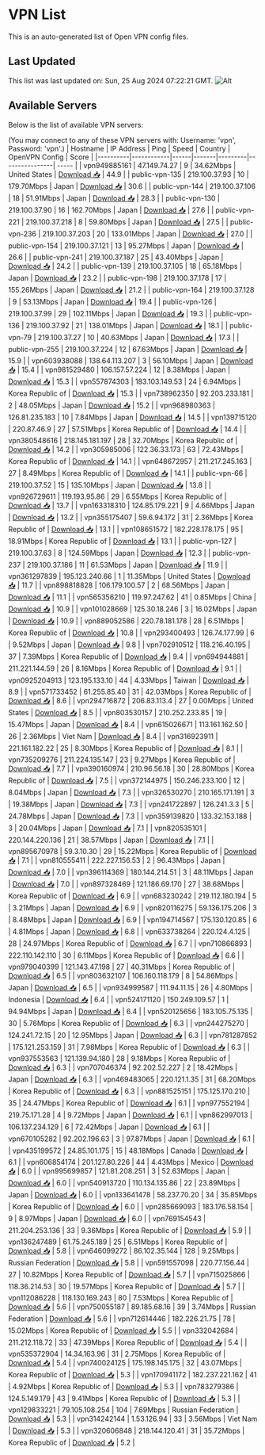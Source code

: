 # VPN List

This is an auto-generated list of Open VPN config files.

## Last Updated

This list was last updated on: Sun, 25 Aug 2024 07:22:21 GMT.
![Alt](https://repobeats.axiom.co/api/embed/186b98318ef1479477931607c1ad7d823f12451f.svg "Repobeats analytics image")

## Available Servers

Below is the list of available VPN servers:

(You may connect to any of these VPN servers with: Username: 'vpn', Password: 'vpn'.)
| Hostname | IP Address | Ping | Speed | Country | OpenVPN Config | Score |
|----------|------------|------|-------|---------|----------------| ----- |
| vpn949885161 | 47.149.74.27 | 9 | 34.62Mbps | United States | [Download 📥](./configs/server_0_US.ovpn) | 44.9 |
| public-vpn-135 | 219.100.37.93 | 10 | 179.70Mbps | Japan | [Download 📥](./configs/server_1_JP.ovpn) | 30.6 |
| public-vpn-144 | 219.100.37.106 | 18 | 51.91Mbps | Japan | [Download 📥](./configs/server_2_JP.ovpn) | 28.3 |
| public-vpn-130 | 219.100.37.90 | 16 | 162.70Mbps | Japan | [Download 📥](./configs/server_3_JP.ovpn) | 27.6 |
| public-vpn-221 | 219.100.37.218 | 8 | 59.80Mbps | Japan | [Download 📥](./configs/server_4_JP.ovpn) | 27.5 |
| public-vpn-236 | 219.100.37.203 | 20 | 133.01Mbps | Japan | [Download 📥](./configs/server_5_JP.ovpn) | 27.0 |
| public-vpn-154 | 219.100.37.121 | 13 | 95.27Mbps | Japan | [Download 📥](./configs/server_6_JP.ovpn) | 26.6 |
| public-vpn-241 | 219.100.37.187 | 25 | 43.40Mbps | Japan | [Download 📥](./configs/server_7_JP.ovpn) | 24.2 |
| public-vpn-139 | 219.100.37.105 | 18 | 65.18Mbps | Japan | [Download 📥](./configs/server_8_JP.ovpn) | 23.2 |
| public-vpn-198 | 219.100.37.178 | 17 | 155.26Mbps | Japan | [Download 📥](./configs/server_9_JP.ovpn) | 21.2 |
| public-vpn-164 | 219.100.37.128 | 9 | 53.13Mbps | Japan | [Download 📥](./configs/server_10_JP.ovpn) | 19.4 |
| public-vpn-126 | 219.100.37.99 | 29 | 102.11Mbps | Japan | [Download 📥](./configs/server_11_JP.ovpn) | 19.3 |
| public-vpn-136 | 219.100.37.92 | 21 | 138.01Mbps | Japan | [Download 📥](./configs/server_12_JP.ovpn) | 18.1 |
| public-vpn-79 | 219.100.37.27 | 10 | 40.63Mbps | Japan | [Download 📥](./configs/server_13_JP.ovpn) | 17.3 |
| public-vpn-255 | 219.100.37.224 | 12 | 67.63Mbps | Japan | [Download 📥](./configs/server_14_JP.ovpn) | 15.9 |
| vpn603938088 | 138.64.113.207 | 3 | 56.10Mbps | Japan | [Download 📥](./configs/server_15_JP.ovpn) | 15.4 |
| vpn981529480 | 106.157.57.224 | 12 | 8.38Mbps | Japan | [Download 📥](./configs/server_16_JP.ovpn) | 15.3 |
| vpn557874303 | 183.103.149.53 | 24 | 6.94Mbps | Korea Republic of | [Download 📥](./configs/server_17_KR.ovpn) | 15.3 |
| vpn738962350 | 92.203.233.181 | 2 | 48.05Mbps | Japan | [Download 📥](./configs/server_18_JP.ovpn) | 15.2 |
| vpn968980363 | 126.81.235.183 | 10 | 7.84Mbps | Japan | [Download 📥](./configs/server_19_JP.ovpn) | 14.5 |
| vpn139715120 | 220.87.46.9 | 27 | 57.51Mbps | Korea Republic of | [Download 📥](./configs/server_20_KR.ovpn) | 14.4 |
| vpn380548616 | 218.145.181.197 | 28 | 32.70Mbps | Korea Republic of | [Download 📥](./configs/server_21_KR.ovpn) | 14.2 |
| vpn305985006 | 122.36.33.173 | 63 | 72.43Mbps | Korea Republic of | [Download 📥](./configs/server_22_KR.ovpn) | 14.1 |
| vpn648672957 | 211.217.245.163 | 27 | 8.49Mbps | Korea Republic of | [Download 📥](./configs/server_23_KR.ovpn) | 14.1 |
| public-vpn-66 | 219.100.37.52 | 15 | 135.10Mbps | Japan | [Download 📥](./configs/server_24_JP.ovpn) | 13.8 |
| vpn926729611 | 119.193.95.86 | 29 | 6.55Mbps | Korea Republic of | [Download 📥](./configs/server_25_KR.ovpn) | 13.7 |
| vpn163318310 | 124.85.179.221 | 9 | 4.66Mbps | Japan | [Download 📥](./configs/server_26_JP.ovpn) | 13.2 |
| vpn355175407 | 59.6.94.172 | 31 | 2.36Mbps | Korea Republic of | [Download 📥](./configs/server_27_KR.ovpn) | 13.1 |
| vpn108651572 | 182.228.178.175 | 95 | 18.91Mbps | Korea Republic of | [Download 📥](./configs/server_28_KR.ovpn) | 13.1 |
| public-vpn-127 | 219.100.37.63 | 8 | 124.59Mbps | Japan | [Download 📥](./configs/server_29_JP.ovpn) | 12.3 |
| public-vpn-237 | 219.100.37.186 | 11 | 61.53Mbps | Japan | [Download 📥](./configs/server_30_JP.ovpn) | 11.9 |
| vpn361297839 | 195.123.240.66 | 1 | 11.35Mbps | United States | [Download 📥](./configs/server_31_US.ovpn) | 11.7 |
| vpn898818828 | 106.179.100.57 | 2 | 68.56Mbps | Japan | [Download 📥](./configs/server_32_JP.ovpn) | 11.1 |
| vpn565356210 | 119.97.247.62 | 41 | 0.85Mbps | China | [Download 📥](./configs/server_33_CN.ovpn) | 10.9 |
| vpn101028669 | 125.30.18.246 | 3 | 16.02Mbps | Japan | [Download 📥](./configs/server_34_JP.ovpn) | 10.9 |
| vpn889052586 | 220.78.181.178 | 28 | 6.51Mbps | Korea Republic of | [Download 📥](./configs/server_35_KR.ovpn) | 10.8 |
| vpn293400493 | 126.74.177.99 | 6 | 9.52Mbps | Japan | [Download 📥](./configs/server_36_JP.ovpn) | 9.8 |
| vpn702910512 | 118.216.40.195 | 37 | 7.39Mbps | Korea Republic of | [Download 📥](./configs/server_37_KR.ovpn) | 9.4 |
| vpn694944881 | 211.221.144.59 | 26 | 8.16Mbps | Korea Republic of | [Download 📥](./configs/server_38_KR.ovpn) | 9.1 |
| vpn0925204913 | 123.195.133.10 | 44 | 4.33Mbps | Taiwan | [Download 📥](./configs/server_39_TW.ovpn) | 8.9 |
| vpn571733452 | 61.255.85.40 | 31 | 42.03Mbps | Korea Republic of | [Download 📥](./configs/server_40_KR.ovpn) | 8.6 |
| vpn294716872 | 206.83.113.4 | 27 | 0.00Mbps | United States | [Download 📥](./configs/server_41_US.ovpn) | 8.5 |
| vpn803530157 | 210.252.233.85 | 19 | 15.47Mbps | Japan | [Download 📥](./configs/server_42_JP.ovpn) | 8.4 |
| vpn615026671 | 113.161.162.50 | 26 | 2.36Mbps | Viet Nam | [Download 📥](./configs/server_43_VN.ovpn) | 8.4 |
| vpn316923911 | 221.161.182.22 | 25 | 8.30Mbps | Korea Republic of | [Download 📥](./configs/server_44_KR.ovpn) | 8.1 |
| vpn735209276 | 211.224.135.147 | 23 | 9.27Mbps | Korea Republic of | [Download 📥](./configs/server_45_KR.ovpn) | 7.7 |
| vpn390160974 | 210.96.56.18 | 30 | 28.80Mbps | Korea Republic of | [Download 📥](./configs/server_46_KR.ovpn) | 7.5 |
| vpn372144975 | 150.246.233.100 | 12 | 8.04Mbps | Japan | [Download 📥](./configs/server_47_JP.ovpn) | 7.3 |
| vpn326530270 | 210.165.171.191 | 3 | 19.38Mbps | Japan | [Download 📥](./configs/server_48_JP.ovpn) | 7.3 |
| vpn241722897 | 126.241.3.3 | 5 | 24.78Mbps | Japan | [Download 📥](./configs/server_49_JP.ovpn) | 7.3 |
| vpn359139820 | 133.32.153.188 | 3 | 20.04Mbps | Japan | [Download 📥](./configs/server_50_JP.ovpn) | 7.1 |
| vpn820535101 | 220.144.220.136 | 21 | 38.57Mbps | Japan | [Download 📥](./configs/server_51_JP.ovpn) | 7.1 |
| vpn895670978 | 59.3.10.30 | 29 | 15.22Mbps | Korea Republic of | [Download 📥](./configs/server_52_KR.ovpn) | 7.1 |
| vpn810555411 | 222.227.156.53 | 2 | 96.43Mbps | Japan | [Download 📥](./configs/server_53_JP.ovpn) | 7.0 |
| vpn396114369 | 180.144.214.51 | 3 | 48.11Mbps | Japan | [Download 📥](./configs/server_54_JP.ovpn) | 7.0 |
| vpn897328469 | 121.186.69.170 | 27 | 38.68Mbps | Korea Republic of | [Download 📥](./configs/server_55_KR.ovpn) | 6.9 |
| vpn683230242 | 219.112.180.194 | 5 | 3.21Mbps | Japan | [Download 📥](./configs/server_56_JP.ovpn) | 6.9 |
| vpn820116275 | 59.136.175.206 | 3 | 8.48Mbps | Japan | [Download 📥](./configs/server_57_JP.ovpn) | 6.9 |
| vpn194714567 | 175.130.120.85 | 6 | 4.81Mbps | Japan | [Download 📥](./configs/server_58_JP.ovpn) | 6.8 |
| vpn633738264 | 220.124.4.125 | 28 | 24.97Mbps | Korea Republic of | [Download 📥](./configs/server_59_KR.ovpn) | 6.7 |
| vpn710866893 | 222.110.142.110 | 30 | 6.11Mbps | Korea Republic of | [Download 📥](./configs/server_60_KR.ovpn) | 6.6 |
| vpn979040399 | 121.143.47.198 | 27 | 40.31Mbps | Korea Republic of | [Download 📥](./configs/server_61_KR.ovpn) | 6.5 |
| vpn803632107 | 106.160.118.179 | 8 | 54.86Mbps | Japan | [Download 📥](./configs/server_62_JP.ovpn) | 6.5 |
| vpn934999587 | 111.94.11.15 | 26 | 4.80Mbps | Indonesia | [Download 📥](./configs/server_63_ID.ovpn) | 6.4 |
| vpn524171120 | 150.249.109.57 | 1 | 94.94Mbps | Japan | [Download 📥](./configs/server_64_JP.ovpn) | 6.4 |
| vpn520125656 | 183.105.75.135 | 30 | 5.76Mbps | Korea Republic of | [Download 📥](./configs/server_65_KR.ovpn) | 6.3 |
| vpn244275270 | 124.241.72.15 | 20 | 12.95Mbps | Japan | [Download 📥](./configs/server_66_JP.ovpn) | 6.3 |
| vpn781287852 | 175.121.253.159 | 31 | 7.98Mbps | Korea Republic of | [Download 📥](./configs/server_67_KR.ovpn) | 6.3 |
| vpn937553563 | 121.139.94.180 | 28 | 9.18Mbps | Korea Republic of | [Download 📥](./configs/server_68_KR.ovpn) | 6.3 |
| vpn707046374 | 92.202.52.227 | 2 | 18.42Mbps | Japan | [Download 📥](./configs/server_69_JP.ovpn) | 6.3 |
| vpn469483065 | 220.121.1.35 | 31 | 68.20Mbps | Korea Republic of | [Download 📥](./configs/server_70_KR.ovpn) | 6.3 |
| vpn881525151 | 175.125.170.210 | 35 | 24.47Mbps | Korea Republic of | [Download 📥](./configs/server_71_KR.ovpn) | 6.1 |
| vpn977552194 | 219.75.171.28 | 4 | 9.72Mbps | Japan | [Download 📥](./configs/server_72_JP.ovpn) | 6.1 |
| vpn862997013 | 106.137.234.129 | 6 | 72.42Mbps | Japan | [Download 📥](./configs/server_73_JP.ovpn) | 6.1 |
| vpn670105282 | 92.202.196.63 | 3 | 97.87Mbps | Japan | [Download 📥](./configs/server_74_JP.ovpn) | 6.1 |
| vpn435199572 | 24.85.101.175 | 15 | 48.18Mbps | Canada | [Download 📥](./configs/server_75_CA.ovpn) | 6.1 |
| vpn606854174 | 201.127.80.226 | 44 | 4.43Mbps | Mexico | [Download 📥](./configs/server_76_MX.ovpn) | 6.0 |
| vpn995699857 | 121.81.208.251 | 3 | 52.63Mbps | Japan | [Download 📥](./configs/server_77_JP.ovpn) | 6.0 |
| vpn540913720 | 110.134.135.86 | 22 | 23.89Mbps | Japan | [Download 📥](./configs/server_78_JP.ovpn) | 6.0 |
| vpn133641478 | 58.237.70.20 | 34 | 35.85Mbps | Korea Republic of | [Download 📥](./configs/server_79_KR.ovpn) | 6.0 |
| vpn285669093 | 183.176.58.154 | 9 | 8.97Mbps | Japan | [Download 📥](./configs/server_80_JP.ovpn) | 6.0 |
| vpn769154543 | 211.204.253.136 | 33 | 9.36Mbps | Korea Republic of | [Download 📥](./configs/server_81_KR.ovpn) | 5.9 |
| vpn136247489 | 61.75.245.189 | 25 | 6.51Mbps | Korea Republic of | [Download 📥](./configs/server_82_KR.ovpn) | 5.8 |
| vpn646099272 | 86.102.35.144 | 128 | 9.25Mbps | Russian Federation | [Download 📥](./configs/server_83_RU.ovpn) | 5.8 |
| vpn591557098 | 220.77.156.44 | 27 | 10.82Mbps | Korea Republic of | [Download 📥](./configs/server_84_KR.ovpn) | 5.7 |
| vpn715025866 | 118.36.214.53 | 30 | 19.57Mbps | Korea Republic of | [Download 📥](./configs/server_85_KR.ovpn) | 5.7 |
| vpn112086228 | 118.130.169.243 | 80 | 7.53Mbps | Korea Republic of | [Download 📥](./configs/server_86_KR.ovpn) | 5.6 |
| vpn750055187 | 89.185.68.16 | 39 | 3.74Mbps | Russian Federation | [Download 📥](./configs/server_87_RU.ovpn) | 5.6 |
| vpn712614446 | 182.226.21.75 | 78 | 15.02Mbps | Korea Republic of | [Download 📥](./configs/server_88_KR.ovpn) | 5.5 |
| vpn332042684 | 211.212.118.72 | 33 | 47.39Mbps | Korea Republic of | [Download 📥](./configs/server_89_KR.ovpn) | 5.4 |
| vpn535372904 | 14.34.163.96 | 31 | 2.75Mbps | Korea Republic of | [Download 📥](./configs/server_90_KR.ovpn) | 5.4 |
| vpn740024125 | 175.198.145.175 | 32 | 43.07Mbps | Korea Republic of | [Download 📥](./configs/server_91_KR.ovpn) | 5.3 |
| vpn170941172 | 182.237.221.162 | 41 | 4.92Mbps | Korea Republic of | [Download 📥](./configs/server_92_KR.ovpn) | 5.3 |
| vpn783279386 | 124.5.149.179 | 43 | 9.41Mbps | Korea Republic of | [Download 📥](./configs/server_93_KR.ovpn) | 5.3 |
| vpn129833221 | 79.105.108.254 | 104 | 7.69Mbps | Russian Federation | [Download 📥](./configs/server_94_RU.ovpn) | 5.3 |
| vpn314242144 | 1.53.126.94 | 33 | 3.56Mbps | Viet Nam | [Download 📥](./configs/server_95_VN.ovpn) | 5.3 |
| vpn320606848 | 218.144.120.41 | 31 | 35.72Mbps | Korea Republic of | [Download 📥](./configs/server_96_KR.ovpn) | 5.2 |

